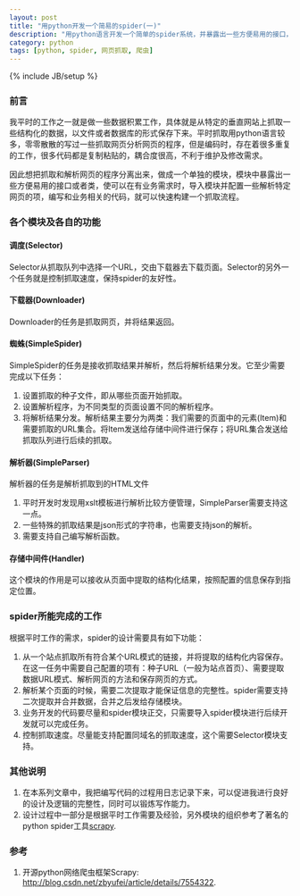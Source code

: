 ```yaml
---
layout: post
title: "用python开发一个简易的spider(一)"
description: "用python语言开发一个简单的spider系统，并暴露出一些方便易用的接口，可以在有业务需求时导入spider模块，快速构建抓取流程。"
category: python
tags: [python, spider, 网页抓取, 爬虫]
---
```

{% include JB/setup %}

### 前言

我平时的工作之一就是做一些数据积累工作，具体就是从特定的垂直网站上抓取一些结构化的数据，以文件或者数据库的形式保存下来。平时抓取用python语言较多，零零散散的写过一些抓取网页分析网页的程序，但是编码时，存在着很多重复的工作，很多代码都是复制粘贴的，耦合度很高，不利于维护及修改需求。

因此想把抓取和解析网页的程序分离出来，做成一个单独的模块，模块中暴露出一些方便易用的接口或者类，使可以在有业务需求时，导入模块并配置一些解析特定网页的项，编写和业务相关的代码，就可以快速构建一个抓取流程。


<!-- more -->

### 各个模块及各自的功能

#### 调度(Selector)

Selector从抓取队列中选择一个URL，交由下载器去下载页面。Selector的另外一个任务就是控制抓取速度，保持spider的友好性。

#### 下载器(Downloader)

Downloader的任务是抓取网页，并将结果返回。

#### 蜘蛛(SimpleSpider)

SimpleSpider的任务是接收抓取结果并解析，然后将解析结果分发。它至少需要完成以下任务：

1. 设置抓取的种子文件，即从哪些页面开始抓取。
2. 设置解析程序，为不同类型的页面设置不同的解析程序。
3. 将解析结果分发。解析结果主要分为两类：我们需要的页面中的元素(Item)和需要抓取的URL集合。将Item发送给存储中间件进行保存；将URL集合发送给抓取队列进行后续的抓取。

#### 解析器(SimpleParser)

解析器的任务是解析抓取到的HTML文件

1. 平时开发时发现用xslt模板进行解析比较方便管理，SimpleParser需要支持这一点。
2. 一些特殊的抓取结果是json形式的字符串，也需要支持json的解析。
3. 需要支持自己编写解析函数。

#### 存储中间件(Handler)

这个模块的作用是可以接收从页面中提取的结构化结果，按照配置的信息保存到指定位置。

### spider所能完成的工作

根据平时工作的需求，spider的设计需要具有如下功能：

1. 从一个站点抓取所有符合某个URL模式的链接，并将提取的结构化内容保存。在这一任务中需要自己配置的项有：种子URL（一般为站点首页）、需要提取数据URL模式、解析网页的方法和保存网页的方式。
2. 解析某个页面的时候，需要二次提取才能保证信息的完整性。spider需要支持二次提取并合并数据，合并之后发给存储模块。
3. 业务开发的代码要尽量和spider模块正交，只需要导入spider模块进行后续开发就可以完成任务。
4. 控制抓取速度。尽量能支持配置同域名的抓取速度，这个需要Selector模块支持。

### 其他说明
1. 在本系列文章中，我把编写代码的过程用日志记录下来，可以促进我进行良好的设计及逻辑的完整性，同时可以锻炼写作能力。
2. 设计过程中一部分是根据平时工作需要及经验，另外模块的组织参考了著名的python spider工具[scrapy](http://scrapy.org/).

### 参考

1. 开源python网络爬虫框架Scrapy: <http://blog.csdn.net/zbyufei/article/details/7554322>.
